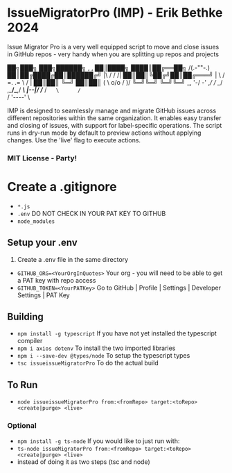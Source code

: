 # IssueMigratorPro (IMP) - Erik Bethke 2024
Issue Migrator Pro is a very well equipped script to move and close issues in GitHub repos - very handy when you are splitting up repos and projects

                      
██╗███╗   ███╗██████╗       ,      ,
██║████╗ ████║██╔══██╗     /(.-""-.)\
██║██╔████╔██║██████╔╝ |\  \/      \/  /|
██║██║╚██╔╝██║██╔═══╝  | \ / =.  .= \ / |
██║██║ ╚═╝ ██║██║      \( \   o\/o   / )/
╚═╝╚═╝     ╚═╝╚═╝       \_, '-/  \-' ,_/
                          /   \__/   \
                         \,___/\___,/
                       ___\ \|--|/ /___
                     /`    \      /    `\
                    /       '----'       \

IMP is designed to seamlessly manage and migrate GitHub issues across different repositories
within the same organization. It enables easy transfer and closing of issues, with support for 
label-specific operations. The script runs in dry-run mode by default to preview actions 
without applying changes. Use the 'live' flag to execute actions.

### MIT License - Party!

# Create a .gitignore
- ```*.js```
- ```.env``` DO NOT CHECK IN YOUR PAT KEY TO GITHUB
- ```node_modules```

## Setup your .env
1. Create a .env file in the same directory
- ```GITHUB_ORG=<YourOrgInQuotes>``` Your org - you will need to be able to get a PAT key with repo access
- ```GITHUB_TOKEN=<YourPATKey>``` Go to GitHub | Profile | Settings | Developer Settings | PAT Key


## Building
- ```npm install -g typescript``` If you have not yet installed the typescript compiler
- ```npm i axios dotenv``` To install the two imported libraries
- ```npm i --save-dev @types/node``` To setup the typescript types
- ```tsc issueissueMigratorPro``` To do the actual build

## To Run
- ```node issueissueMigratorPro from:<fromRepo> target:<toRepo> <create|purge> <live>```

### Optional
- ```npm install -g ts-node``` If you would like to just run with:
- ```ts-node issueMigratorPro from:<fromRepo> target:<toRepo> <create|purge> <live>```
- instead of doing it as two steps (tsc and node)
